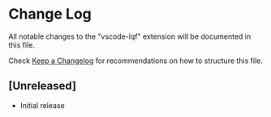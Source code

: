 # Change Log

All notable changes to the "vscode-lqf" extension will be documented in this file.

Check [Keep a Changelog](http://keepachangelog.com/) for recommendations on how to structure this file.

## [Unreleased]

- Initial release